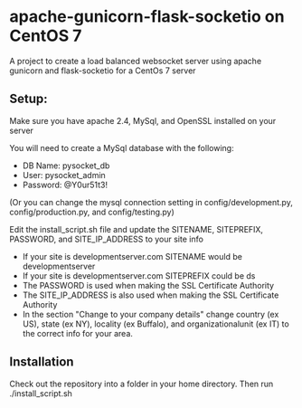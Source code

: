 # apache-gunicorn-flask-socketio on CentOS 7
A project to create a load balanced websocket server using apache gunicorn and flask-socketio for a CentOs 7 server

## Setup:
Make sure you have apache 2.4, MySql, and OpenSSL installed on your server

You will need to create a MySql database with the following: 
- DB Name: pysocket_db
- User: pysocket_admin 
- Password: @Y0ur51t3!

(Or you can change the mysql connection setting in config/development.py, config/production.py, and config/testing.py)

Edit the install_script.sh file and update the SITENAME, SITEPREFIX, PASSWORD, and SITE_IP_ADDRESS to your site info
- If your site is developmentserver.com SITENAME would be developmentserver
- If your site is developmentserver.com SITEPREFIX could be ds
- The PASSWORD is used when making the SSL Certificate Authority
- The SITE_IP_ADDRESS is also used when making the SSL Certificate Authority
- In the section "Change to your company details" change country (ex US), state (ex NY), locality (ex Buffalo), and organizationalunit (ex IT) to the correct info for your area.


## Installation
Check out the repository into a folder in your home directory. Then run ./install_script.sh 

